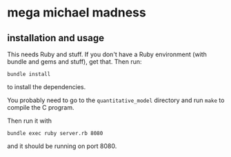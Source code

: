 # mega michael madness

## installation and usage

This needs Ruby and stuff. If you don't have a Ruby environment (with bundle and gems and stuff), get that. Then run:

    bundle install

to install the dependencies.

You probably need to go to the `quantitative_model` directory and run `make` to compile the C program.

Then run it with

    bundle exec ruby server.rb 8080

and it should be running on port 8080.
